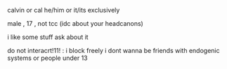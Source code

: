 calvin or cal  he/him or it/its exclusively

male , 17 , not tcc (idc about your headcanons)

i like some stuff ask about it

do not interacrt!11! : i block freely i dont wanna be friends with endogenic systems or people under 13
